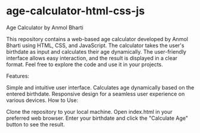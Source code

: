 # age-calculator-html-css-js
Age Calculator by Anmol Bharti

This repository contains a web-based age calculator developed by Anmol Bharti using HTML, CSS, and JavaScript. The calculator takes the user's birthdate as input and calculates their age dynamically. The user-friendly interface allows easy interaction, and the result is displayed in a clear format. Feel free to explore the code and use it in your projects.

Features:

Simple and intuitive user interface.
Calculates age dynamically based on the entered birthdate.
Responsive design for a seamless user experience on various devices.
How to Use:

Clone the repository to your local machine.
Open index.html in your preferred web browser.
Enter your birthdate and click the "Calculate Age" button to see the result.
